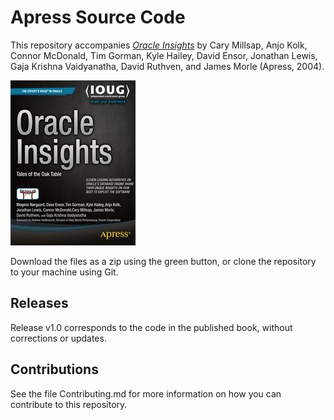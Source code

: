 # Apress Source Code

This repository accompanies [*Oracle Insights*](http://www.apress.com/9781590593875) by Cary Millsap, Anjo Kolk, Connor McDonald, Tim Gorman, Kyle Hailey, David Ensor, Jonathan Lewis, Gaja Krishna Vaidyanatha, David Ruthven, and James Morle (Apress, 2004).

![Cover image](9781590593875.jpg)

Download the files as a zip using the green button, or clone the repository to your machine using Git.

## Releases

Release v1.0 corresponds to the code in the published book, without corrections or updates.

## Contributions

See the file Contributing.md for more information on how you can contribute to this repository.
